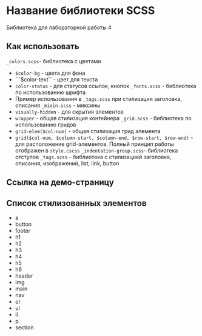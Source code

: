 # Название библиотеки SCSS
Библиотека для лабораторной работы 4

## Как использовать
```_colors.scss```- библиотека с цветами
- ```$color-bg``` - цвета для фона
- ```$color-text`` - цвет для текста
- ```color-status``` - для статусов ссылок, кнопок
```_fonts.scss``` - библиотека по использованию шрифта
- Пример использования в ```_tags.scss``` при стилизации заголовка, описания
```_mixin.scss``` - миксины
- ```visually-hidden``` - для скрытия элементов
- ```wrapper``` - общая стилизация контейнера
```_grid.scss``` - библиотека по использованию гридов
- ```grid-elem($col-num)``` - общая стилизация грид элемента
- ```grid($col-num, $column-start, $column-end, $row-start, $row-end)``` - для расположение grid-элементов. Полный принцип работы отображен в ```style.cscss```
```_indentation-group.scss```- библиотека отступов
```_tags.scss``` - библиотека с стилизацией заголовка, описания, изображений, list, link, button


## Ссылка на демо-страницу



## Список стилизованных элементов

- a
- button
- footer
- h1
- h2
- h3
- h4
- h5
- h6
- header
- img
- main
- nav
- ol
- ul
- li
- p
- section
